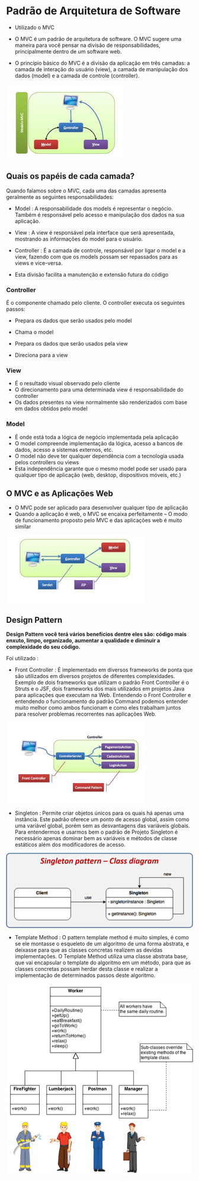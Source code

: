
# Padrão de Arquitetura de Software

- Utilizado o MVC

- O MVC é um padrão de arquitetura de software. O MVC sugere uma maneira para você pensar na divisão de responsabilidades, principalmente dentro de um software web.

- O princípio básico do MVC é a divisão da aplicação em três camadas: a camada de interação do usuário (view), a camada de manipulação dos dados (model) e a camada de controle (controller).

![alt text](https://github.com/740fernando/projeto-ensalamento-servlet/blob/master/assets/modeloMvc.JPG)

## Quais os papéis de cada camada?


Quando falamos sobre o MVC, cada uma das camadas apresenta geralmente as seguintes responsabilidades:

- Model : A responsabilidade dos models é representar o negócio. Também é responsável pelo acesso e manipulação dos dados na sua aplicação.

- View : A view é responsável pela interface que será apresentada, mostrando as informações do model para o usuário.

- Controller : É a camada de controle, responsável por ligar o model e a view, fazendo com que os models possam ser repassados para as views e vice-versa.

- Esta divisão facilita a manutenção e extensão futura do código


### Controller

<p>É o componente chamado pelo cliente. O controller executa os seguintes passos: </p>

- Prepara os dados que serão usados pelo model

- Chama o model

- Prepara os dados que serão usados pela view

- Direciona para a view

### View

- É o resultado visual observado pelo cliente
- O direcionamento para uma determinada
view é responsabilidade do controller
- Os dados presentes na view normalmente
são renderizados com base em dados
obtidos pelo model

### Model

- É onde está toda a lógica de negócio
implementada pela aplicação
- O model compreende implementação da
lógica, acesso a bancos de dados, acesso a
sistemas externos, etc.
- O model não deve ter qualquer dependência
com a tecnologia usada pelos controllers ou
views
- Esta independência garante que o mesmo model
pode ser usado para qualquer tipo de aplicação
(web, desktop, dispositivos móveis, etc.)

## O MVC e as Aplicações Web

- O MVC pode ser aplicado para desenvolver
qualquer tipo de aplicação
- Quando a aplicação é web, o MVC se encaixa
perfeitamente
– O modo de funcionamento proposto pelo MVC
e das aplicações web é muito similar

![alt text](https://github.com/740fernando/projeto-ensalamento-servlet/blob/master/assets/mvc-aplicacoes-web.JPG)

## Design Pattern

<strong>Design Pattern você terá vários benefícios dentre eles são: código mais enxuto, limpo, organizado, aumentar a qualidade e diminuir a complexidade do seu código. </strong>
<br>
<p> Foi utilizado : </p>

- Front Controller : É implementado em diversos frameworks de ponta que são utilizados em diversos projetos de diferentes complexidades. Exemplo de dois frameworks que utilizam o padrão Front Controller é o Struts e o JSF, dois frameworks dos mais utilizados em projetos Java para aplicações que executam na Web. Entendendo o Front Controller e entendendo o funcionamento do padrão Command podemos entender muito melhor como ambos funcionam e como eles trabalham juntos para resolver problemas recorrentes nas aplicações Web.

![alt text](https://github.com/740fernando/projeto-ensalamento-servlet/blob/master/assets/FrontController.JPG)

- Singleton : Permite criar objetos únicos para os quais há apenas uma instância. Este padrão oferece um ponto de acesso global, assim como uma variável global, porém sem as desvantagens das variáveis globais. Para entendermos e usarmos bem o padrão de Projeto Singleton é necessário apenas dominar bem as variáveis e métodos de classe estáticos além dos modificadores de acesso.

![alt text](https://github.com/740fernando/projeto-ensalamento-servlet/blob/master/assets/singleton-diagram.jpeg)


- Template Method : O pattern template method é muito simples, é como se ele montasse o esqueleto de um algoritmo de uma forma abstrata, e deixasse para que as classes concretas realizem as devidas implementações. O Template Method utiliza uma classe abstrata base, que vai encapsular o template do algoritmo em um método, para que as classes concretas possam herdar desta classe e realizar a implementação de determinados passos deste algoritmo.

![alt text](https://github.com/740fernando/projeto-ensalamento-servlet/blob/master/assets/Template_method_example.jpeg)


